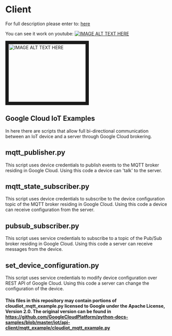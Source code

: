 # Client 

For full description please enter to: [here](https://docs.google.com/document/d/1KMSaBgcgDb1QTxvo2JZBOVeFNRrOjDFvl1zpqSnAvSU/edit?usp=sharing)

You can see it work on youtube:
[![IMAGE ALT TEXT HERE](http://img.youtube.com/vi/QFhJlYCRJ94/0.jpg)](http://www.youtube.com/watch?v=QFhJlYCRJ94)


<a href="http://www.youtube.com/watch?feature=player_embedded&v=QFhJlYCRJ94
" target="_blank"><img src="http://img.youtube.com/vi/QFhJlYCRJ94/0.jpg" 
alt="IMAGE ALT TEXT HERE" width="240" height="180" border="10" /></a>

## Google Cloud IoT Examples
In here there are scripts that allow full bi-directional communication between an IoT device and a server through Google Cloud brokering.


## mqtt_publisher.py
This script uses device credentials to publish events to the MQTT broker residing in Google Cloud.
Using this code a device can 'talk' to the server.

## mqtt_state_subscriber.py
This script uses device credentials to subscribe to the device configuration topic of the MQTT broker residing in Google Cloud.
Using this code a device can receive configuration from the server.

## pubsub_subscriber.py
This script uses service credentials to subscribe to a topic of the Pub/Sub broker residing in Google Cloud.
Using this code a server can receive messages from the device.

## set_device_configuration.py
This script uses service credentials to modify device configuration over REST API of Google Cloud.
Using this code a server can change the configuration of the device.

#### This files in this repository may contain portions of cloudiot_mqtt_example.py licensed to Google under the Apache License, Version 2.0. The original version can be found in https://github.com/GoogleCloudPlatform/python-docs-samples/blob/master/iot/api-client/mqtt_example/cloudiot_mqtt_example.py

